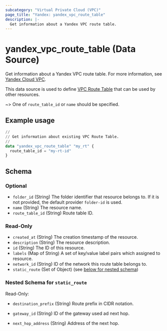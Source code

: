 ```yaml
---
subcategory: "Virtual Private Cloud (VPC)"
page_title: "Yandex: yandex_vpc_route_table"
description: |-
  Get information about a Yandex VPC route table.
---
```


# yandex_vpc_route_table (Data Source)

Get information about a Yandex VPC route table. For more information, see [Yandex Cloud VPC](https://yandex.cloud/docs/vpc/concepts).

This data source is used to define [VPC Route Table](https://yandex.cloud/docs/vpc/concepts/) that can be used by other resources.

~> One of `route_table_id` or `name` should be specified.

## Example usage

```terraform
//
// Get information about existing VPC Route Table.
//
data "yandex_vpc_route_table" "my_rt" {
  route_table_id = "my-rt-id"
}
```

<!-- schema generated by tfplugindocs -->
## Schema

### Optional

- `folder_id` (String) The folder identifier that resource belongs to. If it is not provided, the default provider `folder-id` is used.
- `name` (String) The resource name.
- `route_table_id` (String) Route table ID.

### Read-Only

- `created_at` (String) The creation timestamp of the resource.
- `description` (String) The resource description.
- `id` (String) The ID of this resource.
- `labels` (Map of String) A set of key/value label pairs which assigned to resource.
- `network_id` (String) ID of the network this route table belongs to.
- `static_route` (Set of Object) (see [below for nested schema](#nestedatt--static_route))

<a id="nestedatt--static_route"></a>
### Nested Schema for `static_route`

Read-Only:

- `destination_prefix` (String) Route prefix in CIDR notation.

- `gateway_id` (String) ID of the gateway used ad next hop.

- `next_hop_address` (String) Address of the next hop.

